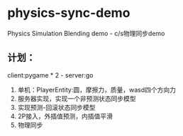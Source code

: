 # physics-sync-demo
Physics Simulation Blending demo - c/s物理同步demo

## 计划：
client:pygame * 2 - server:go
1. 单机：PlayerEntity:圆，摩擦力，质量，wasd四个方向力
2. 服务器实现，实现一个非预测状态同步模型
3. 实现预测-回滚状态同步模型
4. 2P接入，外插值预测，内插值平滑
5. 物理同步
